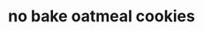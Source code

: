 ---
servings: 4 dozen
notes:
directions: |-
  * In a medium saucepan over medium heat, melt together sugar, cocoa powder, butter, and milk
  * Bring mixture to a boil and let boil 1 minute
  * Remove from heat and stir in peanut butter and salt, then stir in oats
  * Drop tablespoons of mixture onto parchment paper and let set until cooled and hardened, 2 hours
ingredients: |-
  * 2 1/2 c. granulated sugar
  * 1/4 c. unsweetened cocoa powder
  * 1 c. (2 sticks) butter
  * 3/4 c. milk
  * 1 c. peanut butter
  * 1/4 tsp. kosher salt
  * 5 c. old-fashioned oats
rating: 4
ease: easy
category: dessert
subcategory: cookie
href: 'https://www.delish.com/cooking/recipe-ideas/a25440716/no-bake-chocolate-oatmeal-cookies-recipe/'
totalTime: 2 hours 30 minutes
cookTime:
prepTime: 10 minutes
title: no bake oatmeal cookies
path: /no-bake-oatmeal-cookies
---